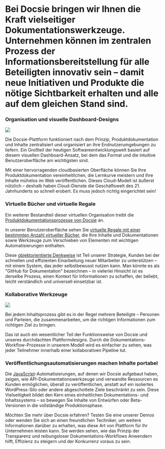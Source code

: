 # Bei Docsie bringen wir Ihnen die Kraft vielseitiger Dokumentationswerkzeuge. Unternehmen können im zentralen Prozess der Informationsbereitstellung für alle Beteiligten innovativ sein – damit neue Initiativen und Produkte die nötige Sichtbarkeit erhalten und alle auf dem gleichen Stand sind.

### Organisation und visuelle Dashboard-Designs

![](https://cdn.docsie.io/workspace_PfNzfGj3YfKKtTO4T/doc_JLDSpWBDcIaMWR3Ce/file_KcRBWUiCJ0UoEUOKC/f86c49a8-1b13-5d38-2fbe-f671f02cfaecmaxim_ilyahov_blf4r69ltgw_unsplash.jpg)

Die Docsie-Plattform funktioniert nach dem Prinzip, Produktdokumentation und Inhalte zentralisiert und organisiert an ihre Endnutzerumgebungen zu liefern. Ein Großteil der heutigen Softwareentwicklungswelt basiert auf diesem visuellen Dashboard-Ansatz, bei dem das Format und die intuitive Benutzeroberfläche am wichtigsten sind.

Mit einer hervorragenden cloudbasierten Oberfläche können Sie Ihre Produktdokumentation vereinheitlichen, die Lernkurve meistern und Ihre Inhalte mühelos im Web veröffentlichen. Dieses Cloud-Modell ist äußerst nützlich – deshalb haben Cloud-Dienste die Geschäftswelt des 21. Jahrhunderts so schnell erobert. Es muss jedoch richtig eingerichtet sein!

### Virtuelle Bücher und virtuelle Regale

Ein weiterer Bestandteil dieser virtuellen Organisation treibt die [Produktdokumentationsprozesse von Docsie](https://www.docsie.io/) an.

In unserer Benutzeroberfläche sehen Sie [virtuelle Regale mit einer bestimmten Anzahl virtueller Bücher](https://portals.docsie.io/docsie/docsie-documentation/using-docsie/?doc=/using-docsie-library/moving-and-copying-documents/), die Ihre Inhalte und Dokumentationen sowie Werkzeuge zum Verschieben von Elementen mit wichtigen Automatisierungen enthalten.

Diese [objektorientierte Denkweise](https://dl.acm.org/doi/10.1145/3290605.3300921) ist Teil unserer Strategie, Kunden bei der schnellen und effizienten Einarbeitung neuer Mitarbeiter zu unterstützen – mit einem System, das jeder selbstbewusst nutzen kann. Man könnte es als "GitHub für Dokumentation" bezeichnen – in vielerlei Hinsicht ist es derselbe Prozess, einen Kontext für Informationen zu schaffen, der beliebt, leicht verständlich und universell einsetzbar ist.

### Kollaborative Werkzeuge

![](https://cdn.docsie.io/workspace_PfNzfGj3YfKKtTO4T/doc_JLDSpWBDcIaMWR3Ce/file_9A6GNIUeIDG1bUZID/bf6dc944-2db5-e845-f946-37c7e99ee813marvin_meyer_syto3xs06fu_unsplash.jpg)

Bei jedem Inhaltsprozess gibt es in der Regel mehrere Beteiligte – Personen und Parteien, die zusammenarbeiten, um die richtigen Informationen zum richtigen Ziel zu bringen.

Das ist auch ein wesentlicher Teil der Funktionsweise von Docsie und unseres durchdachten Plattformdesigns. Durch die Dokumentations-Workflow-Prozesse in unserem Modell wird es einfacher zu sehen, was jeder Teilnehmer innerhalb einer kollaborativen Pipeline tut.

### Veröffentlichungsautomatisierungen machen Inhalte portabel

Die [JavaScript](https://www.javascript.com/)-Automatisierungen, auf denen wir Docsie aufgebaut haben, zeigen, wie API-Dokumentationswerkzeuge und verwandte Ressourcen es Kunden ermöglichen, überall zu veröffentlichen, anstatt auf ein isoliertes WordPress-Silo oder andere abgeschottete Ziele beschränkt zu sein. Diese Vielseitigkeit bildet den Kern eines einheitlichen Dokumentations- und Inhaltssystems – so bewegen Sie Inhalte von Entwürfen oder Beta-Versionen in die vollständige Produktionsphase.

Möchten Sie mehr über Docsie erfahren? Testen Sie eine unserer Demos oder wenden Sie sich an einen freundlichen Techniker, um weitere Informationen darüber zu erhalten, was diese Art von Plattform für Ihr Unternehmen leisten kann. Sie werden sehen, wie das Prinzip der Transparenz und reibungsloser Dokumentations-Workflows Anwendern hilft, Effizienz zu steigern und der Konkurrenz voraus zu sein.